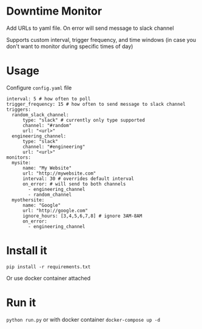 # Downtime Monitor
Add URLs to yaml file. On error will send message to slack channel

Supports custom interval, trigger frequency, and time windows (in case you don't want to monitor during specific times of day)

# Usage

Configure `config.yaml` file
```
interval: 5 # how often to poll
trigger_frequency: 15 # how often to send message to slack channel
triggers:
  random_slack_channel:
      type: "slack" # currently only type supported
      channel: "#random"
      url: "<url>"
  engineering_channel:
      type: "slack"
      channel: "#engineering"
      url: "<url>"
monitors:
  mysite:
      name: "My Website"
      url: "http://mywebsite.com"
      interval: 30 # overrides default interval
      on_error: # will send to both channels
        - engineering_channel
        - random_channel
  myothersite:
      name: "Google"
      url: "http://google.com"
      ignore_hours: [3,4,5,6,7,8] # ignore 3AM-8AM
      on_error:
        - engineering_channel
```
# Install it
`pip install -r requirements.txt`

Or use docker container attached

# Run it
`python run.py`
or with docker container
`docker-compose up -d`
